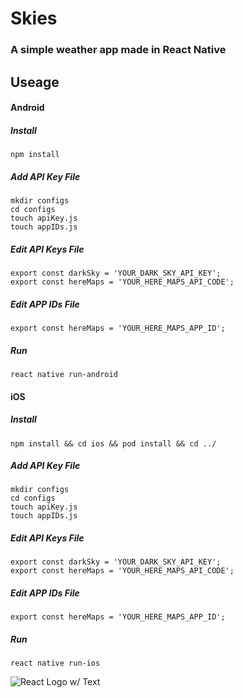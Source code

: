 # Skies
### A simple weather app made in React Native
## Useage
#### Android
##### Install
`npm install`
##### Add API Key File
```
mkdir configs
cd configs
touch apiKey.js
touch appIDs.js
```
##### Edit API Keys File
```
export const darkSky = 'YOUR_DARK_SKY_API_KEY';
export const hereMaps = 'YOUR_HERE_MAPS_API_CODE';
```
##### Edit APP IDs File
`export const hereMaps = 'YOUR_HERE_MAPS_APP_ID';`
##### Run
`react native run-android`


#### iOS
##### Install
`npm install && cd ios && pod install && cd ../`
##### Add API Key File
```
mkdir configs
cd configs
touch apiKey.js
touch appIDs.js
```
##### Edit API Keys File
```
export const darkSky = 'YOUR_DARK_SKY_API_KEY';
export const hereMaps = 'YOUR_HERE_MAPS_API_CODE';
```
##### Edit APP IDs File
`export const hereMaps = 'YOUR_HERE_MAPS_APP_ID';`
##### Run
`react native run-ios`

![React Logo w/ Text](https://img1.daumcdn.net/thumb/R800x0/?scode=mtistory2&fname=https%3A%2F%2Fk.kakaocdn.net%2Fdn%2FboEOmm%2FbtqvGB4mL53%2FkNRQ8zVot3RJfeahOFFrdK%2Fimg.png)